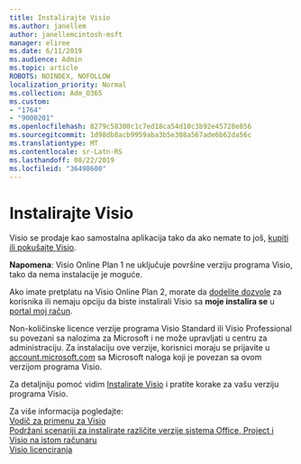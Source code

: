 ```yaml
---
title: Instalirajte Visio
ms.author: janellem
author: janellemcintosh-msft
manager: eliree
ms.date: 6/11/2019
ms.audience: Admin
ms.topic: article
ROBOTS: NOINDEX, NOFOLLOW
localization_priority: Normal
ms.collection: Adm_O365
ms.custom:
- "1764"
- "9000201"
ms.openlocfilehash: 8279c58300c1c7ed18ca54d10c3b92e45728e856
ms.sourcegitcommit: 1d98db8acb9959aba3b5e308a567ade6b62da56c
ms.translationtype: MT
ms.contentlocale: sr-Latn-RS
ms.lasthandoff: 08/22/2019
ms.locfileid: "36498600"
---
```

# <a name="install-visio"></a>Instalirajte Visio

Visio se prodaje kao samostalna aplikacija tako da ako nemate to još, [kupiti ili pokušajte Visio](https://products.office.com/visio). 

**Napomena**: Visio Online Plan 1 ne uključuje površine verziju programa Visio, tako da nema instalacije je moguće.

Ako imate pretplatu na Visio Online Plan 2, morate da [dodelite dozvole](https://docs.microsoft.com/office365/admin/subscriptions-and-billing/assign-licenses-to-users?wt.mc_id=OfficeAdm_ClientDIA_Alchemy1764) za korisnika ili nemaju opciju da biste instalirali Visio sa **moje instalira se** u [portal moj račun](https://portal.office.com/account#installs). 

Non-količinske licence verzije programa Visio Standard ili Visio Professional su povezani sa nalozima za Microsoft i ne može upravljati u centru za administraciju. Za instalaciju ove verzije, korisnici moraju se prijavite u [account.microsoft.com](https://account.microsoft.com) sa Microsoft naloga koji je povezan sa ovom verzijom programa Visio.

Za detaljniju pomoć vidim [Instalirate Visio](https://support.office.com/article/f98f21e3-aa02-4827-9167-ddab5b025710?wt.mc_id=OfficeAdm_ClientDIA_Alchemy1764) i pratite korake za vašu verziju programa Visio.

Za više informacija pogledajte:<br>
[Vodič za primenu za Visio](https://docs.microsoft.com/deployoffice/deployment-guide-for-visio)<br>
[Podržani scenariji za instalirate različite verzije sistema Office, Project i Visio na istom računaru](https://docs.microsoft.com/deployoffice/install-different-office-visio-and-project-versions-on-the-same-computer)<br>
[Visio licenciranja](https://products.office.com/visio/microsoft-visio-volume-licensing-visio-for-multiple-users)